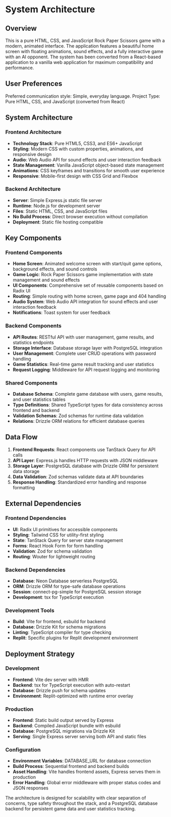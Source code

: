 # System Architecture

## Overview

This is a pure HTML, CSS, and JavaScript Rock Paper Scissors game with a modern, animated interface. The application features a beautiful home screen with floating animations, sound effects, and a fully interactive game with an AI opponent. The system has been converted from a React-based application to a vanilla web application for maximum compatibility and performance.

## User Preferences

Preferred communication style: Simple, everyday language.
Project Type: Pure HTML, CSS, and JavaScript (converted from React)

## System Architecture

### Frontend Architecture
- **Technology Stack**: Pure HTML5, CSS3, and ES6+ JavaScript
- **Styling**: Modern CSS with custom properties, animations, and responsive design
- **Audio**: Web Audio API for sound effects and user interaction feedback
- **State Management**: Vanilla JavaScript object-based state management
- **Animations**: CSS keyframes and transitions for smooth user experience
- **Responsive**: Mobile-first design with CSS Grid and Flexbox

### Backend Architecture
- **Server**: Simple Express.js static file server
- **Runtime**: Node.js for development server
- **Files**: Static HTML, CSS, and JavaScript files
- **No Build Process**: Direct browser execution without compilation
- **Deployment**: Static file hosting compatible

## Key Components

### Frontend Components
- **Home Screen**: Animated welcome screen with start/quit game options, background effects, and sound controls
- **Game Logic**: Rock Paper Scissors game implementation with state management and sound effects
- **UI Components**: Comprehensive set of reusable components based on Radix UI
- **Routing**: Simple routing with home screen, game page and 404 handling
- **Audio System**: Web Audio API integration for sound effects and user interaction feedback
- **Notifications**: Toast system for user feedback

### Backend Components
- **API Routes**: RESTful API with user management, game results, and statistics endpoints
- **Storage Interface**: Database storage layer with PostgreSQL integration
- **User Management**: Complete user CRUD operations with password handling
- **Game Statistics**: Real-time game result tracking and user statistics
- **Request Logging**: Middleware for API request logging and monitoring

### Shared Components
- **Database Schema**: Complete game database with users, game results, and user statistics tables
- **Type Definitions**: Shared TypeScript types for data consistency across frontend and backend
- **Validation Schemas**: Zod schemas for runtime data validation
- **Relations**: Drizzle ORM relations for efficient database queries

## Data Flow

1. **Frontend Requests**: React components use TanStack Query for API calls
2. **API Layer**: Express.js handles HTTP requests with JSON middleware
3. **Storage Layer**: PostgreSQL database with Drizzle ORM for persistent data storage
4. **Data Validation**: Zod schemas validate data at API boundaries
5. **Response Handling**: Standardized error handling and response formatting

## External Dependencies

### Frontend Dependencies
- **UI**: Radix UI primitives for accessible components
- **Styling**: Tailwind CSS for utility-first styling
- **State**: TanStack Query for server state management
- **Forms**: React Hook Form for form handling
- **Validation**: Zod for schema validation
- **Routing**: Wouter for lightweight routing

### Backend Dependencies
- **Database**: Neon Database serverless PostgreSQL
- **ORM**: Drizzle ORM for type-safe database operations
- **Session**: connect-pg-simple for PostgreSQL session storage
- **Development**: tsx for TypeScript execution

### Development Tools
- **Build**: Vite for frontend, esbuild for backend
- **Database**: Drizzle Kit for schema migrations
- **Linting**: TypeScript compiler for type checking
- **Replit**: Specific plugins for Replit development environment

## Deployment Strategy

### Development
- **Frontend**: Vite dev server with HMR
- **Backend**: tsx for TypeScript execution with auto-restart
- **Database**: Drizzle push for schema updates
- **Environment**: Replit-optimized with runtime error overlay

### Production
- **Frontend**: Static build output served by Express
- **Backend**: Compiled JavaScript bundle with esbuild
- **Database**: PostgreSQL migrations via Drizzle Kit
- **Serving**: Single Express server serving both API and static files

### Configuration
- **Environment Variables**: DATABASE_URL for database connection
- **Build Process**: Sequential frontend and backend builds
- **Asset Handling**: Vite handles frontend assets, Express serves them in production
- **Error Handling**: Global error middleware with proper status codes and JSON responses

The architecture is designed for scalability with clear separation of concerns, type safety throughout the stack, and a PostgreSQL database backend for persistent game data and user statistics tracking.